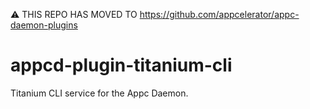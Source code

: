:warning: THIS REPO HAS MOVED TO https://github.com/appcelerator/appc-daemon-plugins

# appcd-plugin-titanium-cli

Titanium CLI service for the Appc Daemon.
